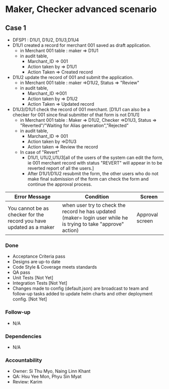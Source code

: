 # Maker, Checker  advanced scenario

## Case 1

* DFSP1 : D1U1, D1U2, D1U3,D1U4
* D1U1 created a record for merchant 001 saved as draft application.
  * in Merchant 001 table : maker => D1U1
  * in audit table,
    * Marchant_ID => 001
    * Action taken by => D1U1
    * Action Taken => Created record
* D1U2 update the record of 001 and submit the application.
  * in Merchant 001 table : maker =>D1U2, Status => "Review"
  * in audit table,
    * Marchant_ID =>001
    * Action taken by => D1U2
    * Action Taken => Updated record
* D1U3/D1U1 check the record of 001 merchant. [D1U1 can also be a checker for 001 since final submitter of that form is not D1U1]
  * in Merchant 001 table : Maker => D1U2, Checker =>D1U3, Status => "Reverted"/"Waiting for Alias generation","Rejected"
  * in audit table, 
    * Marchant_ID => 001
    * Action taken by =>D1U3
    * Action taken => Review the record
  * In case of "Revert"
    * D1U1, U1U2,U1U3[all of the users of the system can edit the form, ie 001 merchant record with status "REVERT" will appear in to be reverted report of all the users.]
    * After D1U1/D1U2 resubmit the form, the other users who do not make final submission of the form can check the form and continue the approval process.

| Error Message | Condition | Screen |
|----------|----------|----------|
| You cannot be as checker for the record you have updated as a maker | when user try to check the record he has updated (maker= login user while he is trying to take "approve" action) | Approval screen |


### Done
 * Acceptance Criteria pass 
 * Designs are up-to date 
 * Code Style & Coverage meets standards 
 * QA pass 
 * Unit Tests [Not Yet]
 * Integration Tests [Not Yet] 
 * Changes made to config (default.json) are broadcast to team and follow-up tasks added to update helm charts and other deployment config. [Not Yet]


### Follow-up 
 * N/A 
  

### Dependencies
 * N/A 

  
### Accountability
 * Owner: Si Thu Myo, Naing Linn Khant
 * QA: Hsu Yee Mon, Phyu Sin Myat  
 * Review: Karim
